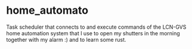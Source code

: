 # home_automato

Task scheduler that connects to and execute commands of the LCN-GVS home automation system that I use to open my shutters in the morning together with my alarm :) and to learn some rust.
